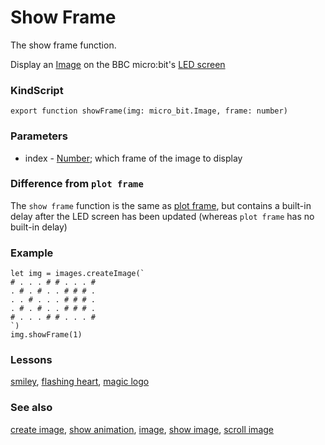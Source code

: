 # Show Frame

The show frame function.

Display an [Image](/reference/images/image) on the BBC micro:bit's [LED screen](/device/screen)

### KindScript

```
export function showFrame(img: micro_bit.Image, frame: number)
```

### Parameters

* index - [Number](/reference/types/number); which frame of the image to display

### Difference from `plot frame`

The `show frame` function is the same as [plot frame](/reference/image/plot-frame), but contains a built-in delay after the LED screen has been updated (whereas `plot frame` has no built-in delay)

### Example

```
let img = images.createImage(`
# . . . # # . . . #
. # . # . . # # # .
. . # . . . # # # .
. # . # . . # # # .
# . . . # # . . . #
`)
img.showFrame(1)
```

### Lessons

[smiley](/lessons/smiley), [flashing heart](/lessons/flashing-heart), [magic logo](/lessons/magic-logo)

### See also

[create image](/reference/images/create-image), [show animation](/reference/basic/show-animation), [image](/reference/images/image), [show image](/reference/images/show-image), [scroll image](/reference/images/scroll-image)

